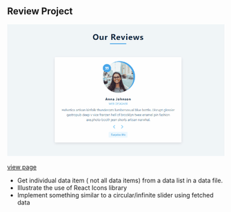 ## Review Project

![](./homescreen.gif)

[view page](https://femicodeconnect.github.io/reviews/)

-  Get individual data item ( not all data items) from a data list in a data file.
-  Illustrate the use of React Icons library
-  Implement something similar to a circular/infinite slider using fetched data
